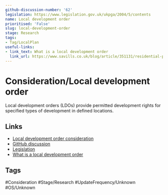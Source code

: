 ```yaml
---
github-discussion-number: '62'
legislation: https://www.legislation.gov.uk/ukpga/2004/5/contents
name: Local development order
prioritised: 'False'
slug: local-development-order
stage: Research
tags:
- Tag/LocalPlan
useful-links:
- link_text: What is a local development order
  link_url: https://www.savills.co.uk/blog/article/351131/residential-property/in-plain-english--what-is-a-local-development-order-.aspx
---
```


# Consideration/Local development order

Local development orders (LDOs) provide permitted development rights for specified types of development in defined locations.

## Links

* [Local development order consideration](https://design.planning.data.gov.uk/planning-consideration/local-development-order)
* [GitHub discussion](https://github.com/digital-land/data-standards-backlog/discussions/62)
* [Legislation](https://www.legislation.gov.uk/ukpga/2004/5/contents)
* [What is a local development order](https://www.savills.co.uk/blog/article/351131/residential-property/in-plain-english--what-is-a-local-development-order-.aspx)

## Tags

#Consideration #Stage/Research #UpdateFrequency/Unknown #OS/Unknown